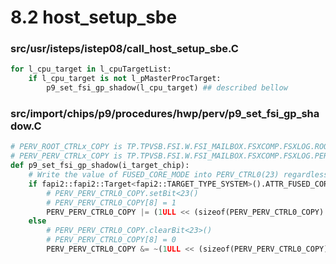 # 8.2 host_setup_sbe

### src/usr/isteps/istep08/call_host_setup_sbe.C

```python
for l_cpu_target in l_cpuTargetList:
    if l_cpu_target is not l_pMasterProcTarget:
        p9_set_fsi_gp_shadow(l_cpu_target) ## described bellow
```
### src/import/chips/p9/procedures/hwp/perv/p9_set_fsi_gp_shadow.C

```python
# PERV_ROOT_CTRLx_COPY is TP.TPVSB.FSI.W.FSI_MAILBOX.FSXCOMP.FSXLOG.ROOT_CTRLx_COPY
# PERV_PERV_CTRLx_COPY is TP.TPVSB.FSI.W.FSI_MAILBOX.FSXCOMP.FSXLOG.PERV_CTRLx_COPY
def p9_set_fsi_gp_shadow(i_target_chip):
    # Write the value of FUSED_CORE_MODE into PERV_CTRL0(23) regardless of chip EC the bit is nonfunctional on Nimbus DD1
    if fapi2::fapi2::Target<fapi2::TARGET_TYPE_SYSTEM>().ATTR_FUSED_CORE_MODE
        # PERV_PERV_CTRL0_COPY.setBit<23()
        # PERV_PERV_CTRL0_COPY[8] = 1
        PERV_PERV_CTRL0_COPY |= (1ULL << (sizeof(PERV_PERV_CTRL0_COPY) * 8 - 1 - 23))
    else
        # PERV_PERV_CTRL0_COPY.clearBit<23>()
        # PERV_PERV_CTRL0_COPY[8] = 0
        PERV_PERV_CTRL0_COPY &= ~(1ULL << (sizeof(PERV_PERV_CTRL0_COPY) * 8 - 1 - 23))
```
